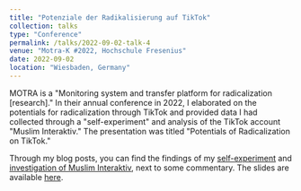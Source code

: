 ```yaml
---
title: "Potenziale der Radikalisierung auf TikTok"
collection: talks
type: "Conference"
permalink: /talks/2022-09-02-talk-4
venue: "Motra-K #2022, Hochschule Fresenius"
date: 2022-09-02
location: "Wiesbaden, Germany"
---
```


MOTRA is a "Monitoring system and transfer platform for radicalization \[research\]." In their annual conference in 2022, I elaborated on the potentials for radicalization through TikTok and provided data I had collected through a "self-experiment" and analysis of the TikTok account "Muslim Interaktiv." The presentation was titled "Potentials of Radicalization on TikTok."

Through my blog posts, you can find the findings of my [self-experiment](/posts/2023/06/blog-post-1/) and [investigation of Muslim Interaktiv](/posts/2023/06/blog-post-2/), next to some commentary. The slides are available [here](https://nader-hotait.github.io/motra_pres/#1).
